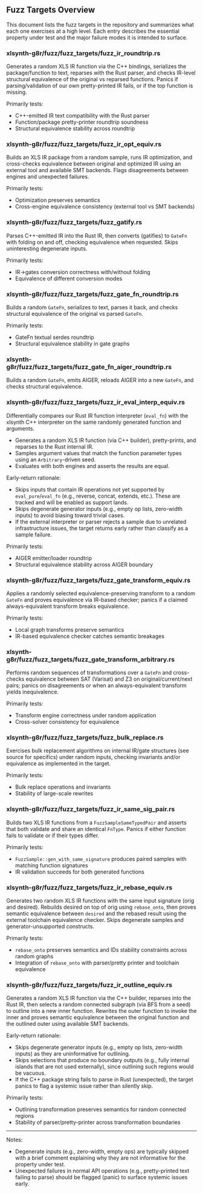 ## Fuzz Targets Overview

This document lists the fuzz targets in the repository and summarizes what each one exercises at a high level. Each entry describes the essential property under test and the major failure modes it is intended to surface.

### xlsynth-g8r/fuzz/fuzz_targets/fuzz_ir_roundtrip.rs

Generates a random XLS IR function via the C++ bindings, serializes the package/function to text, reparses with the Rust parser, and checks IR-level structural equivalence of the original vs reparsed functions. Panics if parsing/validation of our own pretty-printed IR fails, or if the top function is missing.

Primarily tests:

- C++-emitted IR text compatibility with the Rust parser
- Function/package pretty-printer roundtrip soundness
- Structural equivalence stability across roundtrip

### xlsynth-g8r/fuzz/fuzz_targets/fuzz_ir_opt_equiv.rs

Builds an XLS IR package from a random sample, runs IR optimization, and cross-checks equivalence between original and optimized IR using an external tool and available SMT backends. Flags disagreements between engines and unexpected failures.

Primarily tests:

- Optimization preserves semantics
- Cross-engine equivalence consistency (external tool vs SMT backends)

### xlsynth-g8r/fuzz/fuzz_targets/fuzz_gatify.rs

Parses C++-emitted IR into the Rust IR, then converts (gatifies) to `GateFn` with folding on and off, checking equivalence when requested. Skips uninteresting degenerate inputs.

Primarily tests:

- IR→gates conversion correctness with/without folding
- Equivalence of different conversion modes

### xlsynth-g8r/fuzz/fuzz_targets/fuzz_gate_fn_roundtrip.rs

Builds a random `GateFn`, serializes to text, parses it back, and checks structural equivalence of the original vs parsed `GateFn`.

Primarily tests:

- GateFn textual serdes roundtrip
- Structural equivalence stability in gate graphs

### xlsynth-g8r/fuzz/fuzz_targets/fuzz_gate_fn_aiger_roundtrip.rs

Builds a random `GateFn`, emits AIGER, reloads AIGER into a new `GateFn`, and checks structural equivalence.

### xlsynth-g8r/fuzz/fuzz_targets/fuzz_ir_eval_interp_equiv.rs

Differentially compares our Rust IR function interpreter (`eval_fn`) with the xlsynth C++ interpreter on the same randomly generated function and arguments.

- Generates a random XLS IR function (via C++ builder), pretty-prints, and reparses to the Rust internal IR.
- Samples argument values that match the function parameter types using an `Arbitrary`-driven seed.
- Evaluates with both engines and asserts the results are equal.

Early-return rationale:

- Skips inputs that contain IR operations not yet supported by `eval_pure`/`eval_fn` (e.g., reverse, concat, extends, etc.). These are tracked and will be enabled as support lands.
- Skips degenerate generator inputs (e.g., empty op lists, zero-width inputs) to avoid biasing toward trivial cases.
- If the external interpreter or parser rejects a sample due to unrelated infrastructure issues, the target returns early rather than classify as a sample failure.

Primarily tests:

- AIGER emitter/loader roundtrip
- Structural equivalence stability across AIGER boundary

### xlsynth-g8r/fuzz/fuzz_targets/fuzz_gate_transform_equiv.rs

Applies a randomly selected equivalence-preserving transform to a random `GateFn` and proves equivalence via IR-based checker; panics if a claimed always-equivalent transform breaks equivalence.

Primarily tests:

- Local graph transforms preserve semantics
- IR-based equivalence checker catches semantic breakages

### xlsynth-g8r/fuzz/fuzz_targets/fuzz_gate_transform_arbitrary.rs

Performs random sequences of transformations over a `GateFn` and cross-checks equivalence between SAT (Varisat) and Z3 on original/current/next pairs; panics on disagreements or when an always-equivalent transform yields inequivalence.

Primarily tests:

- Transform engine correctness under random application
- Cross-solver consistency for equivalence

### xlsynth-g8r/fuzz/fuzz_targets/fuzz_bulk_replace.rs

Exercises bulk replacement algorithms on internal IR/gate structures (see source for specifics) under random inputs, checking invariants and/or equivalence as implemented in the target.

Primarily tests:

- Bulk replace operations and invariants
- Stability of large-scale rewrites

### xlsynth-g8r/fuzz/fuzz_targets/fuzz_ir_same_sig_pair.rs

Builds two XLS IR functions from a `FuzzSampleSameTypedPair` and asserts that both validate and share an identical `FnType`. Panics if either function fails to validate or if their types differ.

Primarily tests:

- `FuzzSample::gen_with_same_signature` produces paired samples with matching function signatures
- IR validation succeeds for both generated functions

### xlsynth-g8r/fuzz/fuzz_targets/fuzz_ir_rebase_equiv.rs

Generates two random XLS IR functions with the same input signature (orig and desired). Rebuilds desired on top of orig using `rebase_onto`, then proves semantic equivalence between `desired` and the rebased result using the external toolchain equivalence checker. Skips degenerate samples and generator-unsupported constructs.

Primarily tests:

- `rebase_onto` preserves semantics and IDs stability constraints across random graphs
- Integration of `rebase_onto` with parser/pretty printer and toolchain equivalence

### xlsynth-g8r/fuzz/fuzz_targets/fuzz_ir_outline_equiv.rs

Generates a random XLS IR function via the C++ builder, reparses into the Rust IR, then selects a random connected subgraph (via BFS from a seed) to outline into a new inner function. Rewrites the outer function to invoke the inner and proves semantic equivalence between the original function and the outlined outer using available SMT backends.

Early-return rationale:

- Skips degenerate generator inputs (e.g., empty op lists, zero-width inputs) as they are uninformative for outlining.
- Skips selections that produce no boundary outputs (e.g., fully internal islands that are not used externally), since outlining such regions would be vacuous.
- If the C++ package string fails to parse in Rust (unexpected), the target panics to flag a systemic issue rather than silently skip.

Primarily tests:

- Outlining transformation preserves semantics for random connected regions
- Stability of parser/pretty-printer across transformation boundaries

______________________________________________________________________

Notes:

- Degenerate inputs (e.g., zero-width, empty ops) are typically skipped with a brief comment explaining why they are not informative for the property under test.
- Unexpected failures in normal API operations (e.g., pretty-printed text failing to parse) should be flagged (panic) to surface systemic issues early.
